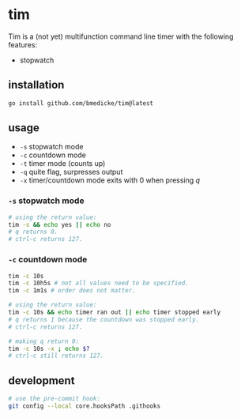 # tim

Tim is a (not yet) multifunction command line timer with the following features:

* stopwatch

## installation

```sh
go install github.com/bmedicke/tim@latest
```

## usage

* `-s` stopwatch mode
* `-c` countdown mode
* `-t` timer mode (counts up)
* `-q` quite flag, surpresses output
* `-x` timer/countdown mode exits with 0 when pressing *q*

### `-s` stopwatch mode

```sh
# using the return value:
tim -s && echo yes || echo no
# q returns 0.
# ctrl-c returns 127.
```

### `-c` countdown mode

```sh
tim -c 10s
tim -c 10h5s # not all values need to be specified.
tim -c 1m1s # order does not matter.

# using the return value:
tim -c 10s && echo timer ran out || echo timer stopped early
# q returns 1 because the countdown was stopped early.
# ctrl-c returns 127.

# making q return 0:
tim -c 10s -x ; echo $?
# ctrl-c still returns 127.
```

## development

```sh
# use the pre-commit hook:
git config --local core.hooksPath .githooks
```
